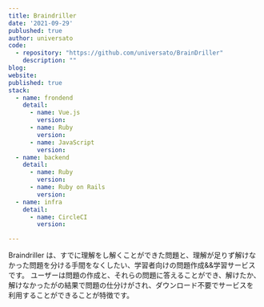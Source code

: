 ```yaml
---
title: Braindriller
date: '2021-09-29'
publushed: true
author: universato
code: 
  - repository: "https://github.com/universato/BrainDriller"
    description: ""
blog:
website:
published: true
stack:
  - name: frondend
    detail: 
      - name: Vue.js 
        version: 
      - name: Ruby
        version:
      - name: JavaScript
        version:
  - name: backend
    detail: 
      - name: Ruby
        version:
      - name: Ruby on Rails
        version: 
  - name: infra
    detail:
      - name: CircleCI
        version: 

---
```


Braindriller は、すでに理解をし解くことができた問題と、理解が足りず解けなかった問題を分ける手間をなくしたい、学習者向けの問題作成&&学習サービスです。 ユーザーは問題の作成と、それらの問題に答えることができ、解けたか、解けなかったがの結果で問題の仕分けがされ、ダウンロード不要でサービスを利用することができることが特徴です。

